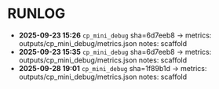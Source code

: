 # RUNLOG

- **2025-09-23 15:26** `cp_mini_debug` sha=6d7eeb8 → metrics: outputs/cp_mini_debug/metrics.json notes: scaffold
- **2025-09-23 15:35** `cp_mini_debug` sha=6d7eeb8 → metrics: outputs/cp_mini_debug/metrics.json notes: scaffold
- **2025-09-28 19:01** `cp_mini_debug` sha=1f89b1d → metrics: outputs/cp_mini_debug/metrics.json notes: scaffold
